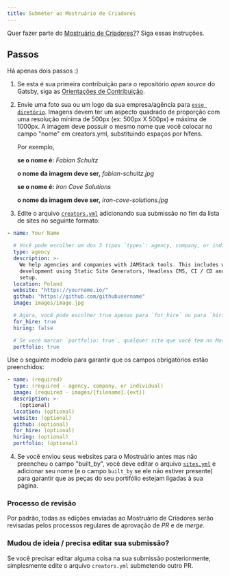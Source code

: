```yaml
---
title: Submeter ao Mostruário de Criadores
---
```


Quer fazer parte do [Mostruário de Criadores?](/creators)? Siga essas instruções.

## Passos

Há apenas dois passos :)

1.  Se esta é sua primeira contribuição para o repositório _open source_ do Gatsby, siga as [Orientações de Contribuição](/contributing/code-contributions/).

2.  Envie uma foto sua ou um logo da sua empresa/agência para [`esse diretório`](https://github.com/gatsbyjs/gatsby/tree/master/docs/creators/images). Imagens devem ter um aspecto quadrado de proporção com uma resolução mínima de 500px (ex: 500px X 500px) e máxima de 1000px. A imagem deve possuir o mesmo nome que você colocar no campo "nome" em creators.yml, substituindo espaços por hífens.

    Por exemplo,

    **se o nome é:** _Fabian Schultz_

    **o nome da imagem deve ser,** _fabian-schultz.jpg_

    **se o nome é:** _Iron Cove Solutions_

    **o nome da imagem deve ser,** _iron-cove-solutions.jpg_

3.  Edite o arquivo [`creators.yml`](https://github.com/gatsbyjs/gatsby/blob/master/docs/creators/creators.yml) adicionando sua submissão no fim da lista de sites no seguinte formato:

```yaml:title=docs/creators/creators.yml
- name: Your Name

  # Você pode escolher um dos 3 tipos `types`: agency, company, or individual
  type: agency
  description: >-
    We help agencies and companies with JAMStack tools. This includes web
    development using Static Site Generators, Headless CMS, CI / CD and CDN
    setup.
  location: Poland
  website: "https://yourname.io/"
  github: "https://github.com/githubusername"
  image: images/image.jpg

  # Agora, você pode escolher true apenas para `for_hire` ou para `hiring`, mas não para ambos.
  for_hire: true
  hiring: false

  # Se você marcar `portfolio: true`, qualquer site que você tem no Mostruário de Sites será mostrado com `built_by: [imagine seu nome aqui]` será relacionado ao seu Perfil de Criador. Então certifique-se de que o `name` em `creators.yml` é exatamente o mesmo de `built_by` em `sites.yml`.
  portfolio: true
```

Use o seguinte modelo para garantir que os campos obrigatórios estão preenchidos:

```yaml:title=docs/creators/creators.yml
- name: (required)
  type: (required - agency, company, or individual)
  image: (required - images/{filename}.{ext})
  description: >-
    (optional)
  location: (optional)
  website: (optional)
  github: (optional)
  for_hire: (optional)
  hiring: (optional)
  portfolio: (optional)
```

4. Se você enviou seus websites para o Mostruário antes mas não preencheu o campo "built_by", você deve editar o arquivo [`sites.yml`](https://github.com/gatsbyjs/gatsby/blob/master/docs/sites.yml) e adicionar seu nome (e o campo `built_by` se ele não estiver presente) para garantir que as peças do seu portifólio estejam ligadas à sua página.

### Processo de revisão

Por padrão, todas as edições enviadas ao Mostruário de Criadores serão revisadas pelos processos regulares de aprovação de _PR_ e de _merge_.

### Mudou de ideia / precisa editar sua submissão?

Se você precisar editar alguma coisa na sua submissão posteriormente, simplesmente edite o arquivo `creators.yml` submetendo outro PR.
